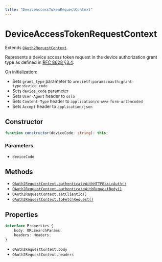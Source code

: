 ```yaml
---
title: "DeviceAccessTokenRequestContext"
---
```


# DeviceAccessTokenRequestContext

Extends [`OAuth2RequestContext`](/reference/main/OAuth2RequestContext).

Represents a device access token request in the device authorization grant type as defined in [RFC 8628 §3.4](https://datatracker.ietf.org/doc/html/rfc8628#section-3.4).

On initialization:

- Sets `grant_type` parameter to `urn:ietf:params:oauth:grant-type:device_code`
- Sets `device_code` parameter
- Sets `User-Agent` header to `oslo`
- Sets `Content-Type` header to `application/x-www-form-urlencoded`
- Sets `Accept` header to `application/json`

## Constructor

```ts
function constructor(deviceCode: string): this;
```

### Parameters

- `deviceCode`

## Methods

- [`OAuth2RequestContext.authenticateWithHTTPBasicAuth()`](/reference/main/OAuth2RequestContext/authenticateWithHTTPBasicAuth)
- [`OAuth2RequestContext.authenticateWithRequestBody()`](/reference/main/OAuth2RequestContext/authenticateWithRequestBody)
- [`OAuth2RequestContext.setClientId()`](/reference/main/OAuth2RequestContext/setClientId)
- [`OAuth2RequestContext.toFetchRequest()`](/reference/main/OAuth2RequestContext/toFetchRequest)

## Properties

```ts
interface Properties {
	body: URLSearchParams;
	headers: Headers;
}
```

- `OAuth2RequestContext.body`
- `OAuth2RequestContext.headers`
